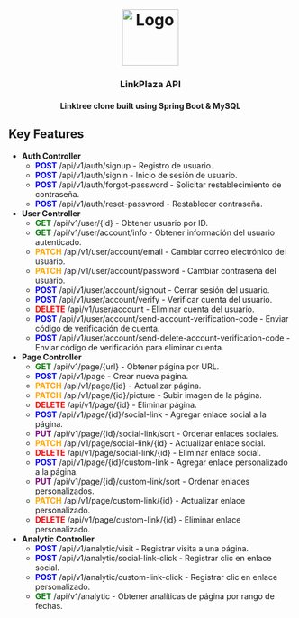 <!-- PROJECT LOGO -->
<br />
<h1 align="center">
  <a href="https://github.com/Braineanear/EcommerceAPI">
    <img src="https://github.com/user-attachments/assets/cb8ef255-cdeb-4c78-9aa7-550bf88d8185" alt="Logo" width="100" height="100">
  </a>
  <h3 align="center">LinkPlaza API</h3>
</h1>
<h4 align="center">Linktree clone built using Spring Boot & MySQL</h4>

## Key Features

* **Auth Controller**
  * <span style="color:blue;"><strong>POST</strong></span> /api/v1/auth/signup - Registro de usuario.
  * <span style="color:blue;"><strong>POST</strong></span> /api/v1/auth/signin - Inicio de sesión de usuario.
  * <span style="color:blue;"><strong>POST</strong></span> /api/v1/auth/forgot-password - Solicitar restablecimiento de contraseña.
  * <span style="color:blue;"><strong>POST</strong></span> /api/v1/auth/reset-password - Restablecer contraseña.
* **User Controller**
  * <span style="color:green;"><strong>GET</strong></span> /api/v1/user/{id} - Obtener usuario por ID.
  * <span style="color:green;"><strong>GET</strong></span> /api/v1/user/account/info - Obtener información del usuario autenticado.
  * <span style="color:orange;"><strong>PATCH</strong></span> /api/v1/user/account/email - Cambiar correo electrónico del usuario.
  * <span style="color:orange;"><strong>PATCH</strong></span> /api/v1/user/account/password - Cambiar contraseña del usuario.
  * <span style="color:blue;"><strong>POST</strong></span> /api/v1/user/account/signout - Cerrar sesión del usuario.
  * <span style="color:blue;"><strong>POST</strong></span> /api/v1/user/account/verify - Verificar cuenta del usuario.
  * <span style="color:red;"><strong>DELETE</strong></span> /api/v1/user/account - Eliminar cuenta del usuario.
  * <span style="color:blue;"><strong>POST</strong></span> /api/v1/user/account/send-account-verification-code - Enviar código de verificación de cuenta.
  * <span style="color:blue;"><strong>POST</strong></span> /api/v1/user/account/send-delete-account-verification-code - Enviar código de verificación para eliminar cuenta.
* **Page Controller**
  * <span style="color:green;"><strong>GET</strong></span> /api/v1/page/{url} - Obtener página por URL.
  * <span style="color:blue;"><strong>POST</strong></span> /api/v1/page - Crear nueva página.
  * <span style="color:orange;"><strong>PATCH</strong></span> /api/v1/page/{id} - Actualizar página.
  * <span style="color:orange;"><strong>PATCH</strong></span> /api/v1/page/{id}/picture - Subir imagen de la página.
  * <span style="color:red;"><strong>DELETE</strong></span> /api/v1/page/{id} - Eliminar página.
  * <span style="color:blue;"><strong>POST</strong></span> /api/v1/page/{id}/social-link - Agregar enlace social a la página.
  * <span style="color:purple;"><strong>PUT</strong></span> /api/v1/page/{id}/social-link/sort - Ordenar enlaces sociales.
  * <span style="color:orange;"><strong>PATCH</strong></span> /api/v1/page/social-link/{id} - Actualizar enlace social.
  * <span style="color:red;"><strong>DELETE</strong></span> /api/v1/page/social-link/{id} - Eliminar enlace social.
  * <span style="color:blue;"><strong>POST</strong></span> /api/v1/page/{id}/custom-link - Agregar enlace personalizado a la página.
  * <span style="color:purple;"><strong>PUT</strong></span> /api/v1/page/{id}/custom-link/sort - Ordenar enlaces personalizados.
  * <span style="color:orange;"><strong>PATCH</strong></span> /api/v1/page/custom-link/{id} - Actualizar enlace personalizado.
  * <span style="color:red;"><strong>DELETE</strong></span> /api/v1/page/custom-link/{id} - Eliminar enlace personalizado.
* **Analytic Controller**
  * <span style="color:blue;"><strong>POST</strong></span> /api/v1/analytic/visit - Registrar visita a una página.
  * <span style="color:blue;"><strong>POST</strong></span> /api/v1/analytic/social-link-click - Registrar clic en enlace social.
  * <span style="color:blue;"><strong>POST</strong></span> /api/v1/analytic/custom-link-click - Registrar clic en enlace personalizado.
  * <span style="color:green;"><strong>GET</strong></span> /api/v1/analytic - Obtener analíticas de página por rango de fechas.
